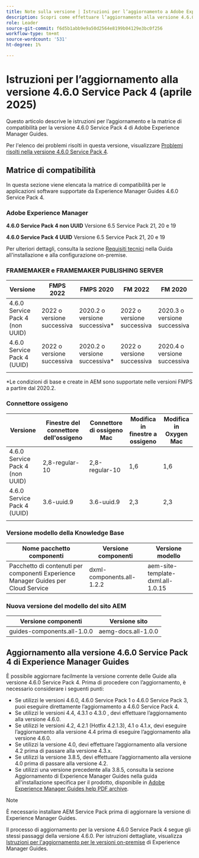 ```yaml
---
title: Note sulla versione | Istruzioni per l’aggiornamento a Adobe Experience Manager Guides versione 4.6.0 Service Pack 4
description: Scopri come effettuare l’aggiornamento alla versione 4.6.0 Service Pack 4 di Adobe Experience Manager Guides
role: Leader
source-git-commit: f6d5b1abb9e9a50d2564e8199b04129e3bc0f256
workflow-type: tm+mt
source-wordcount: '531'
ht-degree: 1%

---
```


# Istruzioni per l’aggiornamento alla versione 4.6.0 Service Pack 4 (aprile 2025)

Questo articolo descrive le istruzioni per l’aggiornamento e la matrice di compatibilità per la versione 4.6.0 Service Pack 4 di Adobe Experience Manager Guides.

Per l&#39;elenco dei problemi risolti in questa versione, visualizzare [Problemi risolti nella versione 4.6.0 Service Pack 4](fixed-issues-4-6-0-sp4.md).

## Matrice di compatibilità

In questa sezione viene elencata la matrice di compatibilità per le applicazioni software supportate da Experience Manager Guides 4.6.0 Service Pack 4.

### Adobe Experience Manager

**4.6.0 Service Pack 4 non UUID**
Versione 6.5 Service Pack 21, 20 e 19

**4.6.0 Service Pack 4 UUID**
Versione 6.5 Service Pack 21, 20 e 19

Per ulteriori dettagli, consulta la sezione [Requisiti tecnici](../install-guide/download-install-technical-requirements.md) nella Guida all&#39;installazione e alla configurazione on-premise.

### FRAMEMAKER e FRAMEMAKER PUBLISHING SERVER

| Versione | FMPS 2022 | FMPS 2020 | FM 2022 | FM 2020 |
| --- | --- | --- | --- | --- |
| 4.6.0 Service Pack 4 (non UUID) | 2022 o versione successiva | 2020.2 o versione successiva* | 2022 o versione successiva | 2020.3 o versione successiva |
| 4.6.0 Service Pack 4 (UUID) | 2022 o versione successiva | 2020.2 o versione successiva* | 2022 o versione successiva | 2020.4 o versione successiva |
| | | | |

*Le condizioni di base e create in AEM sono supportate nelle versioni FMPS a partire dal 2020.2.

### Connettore ossigeno

| Versione | Finestre del connettore dell&#39;ossigeno | Connettore di ossigeno Mac | Modifica in finestre a ossigeno | Modifica in Oxygen Mac |
| --- | --- | --- |--- |--- |
| 4.6.0 Service Pack 4 (non UUID) | 2,8-regular-10 | 2,8-regular-10 | 1,6 | 1,6 |
| 4.6.0 Service Pack 4 (UUID) | 3.6-uuid.9 | 3.6-uuid.9 | 2,3 | 2,3 |
|  |  |   |

### Versione modello della Knowledge Base

| Nome pacchetto componenti | Versione componenti | Versione modello |
|---|---|---|
| Pacchetto di contenuti per componenti Experience Manager Guides per Cloud Service | dxml-components.all-1.2.2 | aem-site-template-dxml.all-1.0.15 |

### Nuova versione del modello del sito AEM

| Versione componenti | Versione sito |
|---|---|
| guides-components.all-1.0.0 | aemg-docs.all-1.0.0 |

## Aggiornamento alla versione 4.6.0 Service Pack 4 di Experience Manager Guides

È possibile aggiornare facilmente la versione corrente delle Guide alla versione 4.6.0 Service Pack 4. Prima di procedere con l’aggiornamento, è necessario considerare i seguenti punti:

- Se utilizzi le versioni 4.6.0, 4.6.0 Service Pack 1 o 4.6.0 Service Pack 3, puoi eseguire direttamente l’aggiornamento a 4.6.0 Service Pack 4.
- Se utilizzi le versioni 4.4, 4.3.1 o 4.3.0 , devi effettuare l’aggiornamento alla versione 4.6.0.
- Se utilizzi le versioni 4.2, 4.2.1 (Hotfix 4.2.1.3), 4.1 o 4.1.x, devi eseguire l’aggiornamento alla versione 4.4 prima di eseguire l’aggiornamento alla versione 4.6.0.
- Se utilizzi la versione 4.0, devi effettuare l’aggiornamento alla versione 4.2 prima di passare alla versione 4.3.x.
- Se utilizzi la versione 3.8.5, devi effettuare l’aggiornamento alla versione 4.0 prima di passare alla versione 4.2.
- Se utilizzi una versione precedente alla 3.8.5, consulta la sezione Aggiornamento di Experience Manager Guides nella guida all&#39;installazione specifica per il prodotto, disponibile in [Adobe Experience Manager Guides help PDF archive](https://helpx.adobe.com/xml-documentation-for-experience-manager/archive.html).

>[!NOTE]
>
>È necessario installare AEM Service Pack prima di aggiornare la versione di Experience Manager Guides.

Il processo di aggiornamento per la versione 4.6.0 Service Pack 4 segue gli stessi passaggi della versione 4.6.0. Per istruzioni dettagliate, visualizza [Istruzioni per l&#39;aggiornamento per le versioni on-premise](../install-guide/upgrade-xml-documentation.md) di Experience Manager Guides.

